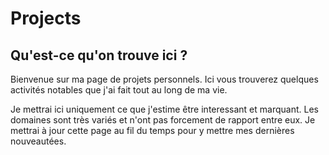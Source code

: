 # Projects 

## Qu'est-ce qu'on trouve ici ?

Bienvenue sur ma page de projets personnels. Ici vous trouverez quelques activités notables que j'ai fait tout au long de ma vie.

Je mettrai ici uniquement ce que j'estime être interessant et marquant. Les domaines sont très variés et n'ont pas forcement de rapport entre eux. Je mettrai à jour cette page au fil du temps pour y mettre mes dernières nouveautées.